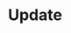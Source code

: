 ---
title: Update
excerpt: Update specific fields of a Site
api:
  file: api.json
  operationId: sites#update
hidden: false
---